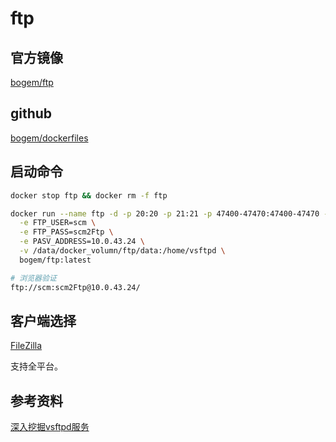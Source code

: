 # ftp

## 官方镜像

[bogem/ftp](https://hub.docker.com/r/bogem/ftp)

## github

[bogem/dockerfiles](https://hub.docker.com/r/bogem/ftp)

## 启动命令

```sh
docker stop ftp && docker rm -f ftp

docker run --name ftp -d -p 20:20 -p 21:21 -p 47400-47470:47400-47470 --restart=always \
  -e FTP_USER=scm \
  -e FTP_PASS=scm2Ftp \
  -e PASV_ADDRESS=10.0.43.24 \
  -v /data/docker_volumn/ftp/data:/home/vsftpd \
  bogem/ftp:latest

# 浏览器验证
ftp://scm:scm2Ftp@10.0.43.24/
```

## 客户端选择

[FileZilla](https://filezilla-project.org)

支持全平台。

## 参考资料

[深入挖掘vsftpd服务](https://blog.51cto.com/467754239/1440658)
